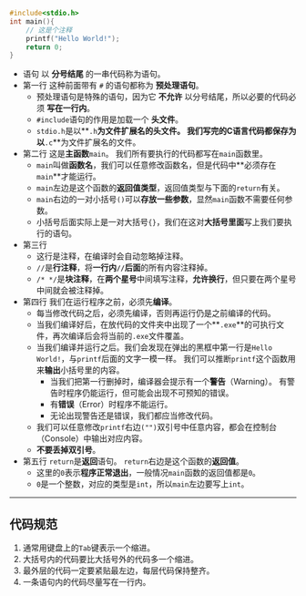 ```c
#include<stdio.h>
int main(){
	// 这是个注释
	printf("Hello World!");
	return 0;
}
```

- 语句
	以 **分号结尾** 的一串代码称为语句。
- 第一行
	这种前面带有 `#` 的语句都称为 **预处理语句**。
	- 预处理语句是特殊的语句，因为它 **不允许** 以分号结尾，所以必要的代码必须 **写在一行内**。
	- `#include`语句的作用是加载一个 **头文件**。
	- `stdio.h`是以**`.h`**为文件扩展名的头文件。
		我们写完的C语言代码都保存为以**`.c`**为文件扩展名的文件。
- 第二行
	这是**主函数**`main`。
	我们所有要执行的代码都写在`main`函数里。
	- `main`叫做**函数名**，我们可以任意修改函数名，但是代码中**必须存在`main`**才能运行。
	- `main`左边是这个函数的**返回值类型**，返回值类型与下面的`return`有关。
	- `main`右边的一对小括号`()`可以**存放一些参数**，显然`main`函数不需要任何参数。
	- 小括号后面实际上是一对大括号`{}`，我们在这对**大括号里面**写上我们要执行的语句。
- 第三行
	- 这行是注释，在编译时会自动忽略掉注释。
	- `//`是**行注释**，将**一行内`//`后面**的所有内容注释掉。
	- `/* */`是**块注释**，在**两个星号**中间填写注释，**允许换行**，但只要在两个星号中间就会被注释掉。
- 第四行
	我们在运行程序之前，必须先**编译**。
	- 每当修改代码之后，必须先编译，否则再运行仍是之前编译的代码。
	- 当我们编译好后，在放代码的文件夹中出现了一个**`.exe`**的可执行文件，再次编译后会将当前的`.exe`文件覆盖。
	- 当我们编译并运行之后。我们会发现在弹出的黑框中第一行是`Hello World!`，与`printf`后面的文字一模一样。
	我们可以推断`printf`这个函数用来**输出**小括号里的内容。
		- 当我们把第一行删掉时，编译器会提示有一个**警告**（Warning）。
		有警告时程序仍能运行，但可能会出现不可预知的错误。
		- 有**错误**（Error）时程序不能运行。
		- 无论出现警告还是错误，我们都应当修改代码。
	- 我们可以任意修改`printf`右边`("")`双引号中任意内容，都会在控制台（Console）中输出对应内容。
	- **不要丢掉双引号**。
- 第五行
	`return`是**返回**语句。
	`return`右边是这个函数的**返回值**。
	- 这里的`0`表示**程序正常退出**，一般情况`main`函数的返回值都是`0`。
	- `0`是一个整数，对应的类型是`int`，所以`main`左边要写上`int`。

---

代码规范
-------

1. 通常用键盘上的`Tab`键表示一个缩进。
2. 大括号内的代码要比大括号外的代码多一个缩进。
3. 最外层的代码一定要紧贴最左边，每层代码保持整齐。
4. 一条语句内的代码尽量写在一行内。
